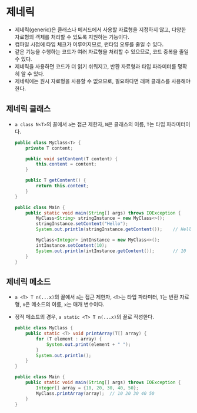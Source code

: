 # 제네릭

- 제네릭(generic)은 클래스나 메서드에서 사용할 자료형을 지정하지 않고, 다양한 자료형의 객체를 처리할 수 있도록 지원하는 기능이다.
- 컴파일 시점에 타입 체크가 이루어지므로, 런타임 오류를 줄일 수 있다.
- 같은 기능을 수행하는 코드가 여러 자료형을 처리할 수 있으므로, 코드 중복을 줄일 수 있다.
- 제네릭을 사용하면 코드가 더 읽기 쉬워지고, 반환 자료형과 타입 파라미터를 명확히 알 수 있다.
- 제네릭에는 원시 자료형을 사용할 수 없으므로, 필요하다면 래퍼 클래스를 사용해야 한다.

## 제네릭 클래스

- `a class N<T>`의 꼴에서 `a`는 접근 제한자, `N`은 클래스의 이름, `T`는 타입 파라미터이다.

  ```java
  public class MyClass<T> {
      private T content;

      public void setContent(T content) {
          this.content = content;
      }

      public T getContent() {
          return this.content;
      }
  }
  ```

  ```java
  public class Main {
      public static void main(String[] args) throws IOException {
          MyClass<String> stringInstance = new MyClass<>();
          stringInstance.setContent("Hello");
          System.out.println(stringInstance.getContent());    // Hello

          MyClass<Integer> intInstance = new MyClass<>();
          intInstance.setContent(10);
          System.out.println(intInstance.getContent());       // 10
      }
  }
  ```

## 제네릭 메소드

- `a <T> T n(...x)`의 꼴에서 `a`는 접근 제한자, `<T>`는 타입 파라미터, `T`는 반환 자료형, `n`은 메소드의 이름, `x`는 매개 변수이다.
- 정적 메소드의 경우, `a static <T> T n(...x)`의 꼴로 작성한다.

  ```java
  public class MyClass {
      public static <T> void printArray(T[] array) {
          for (T element : array) {
              System.out.print(element + " ");
          }
          System.out.println();
      }
  }
  ```

  ```java
  public class Main {
      public static void main(String[] args) throws IOException {
          Integer[] array = {10, 20, 30, 40, 50};
          MyClass.printArray(array);  // 10 20 30 40 50
      }
  }
  ```
